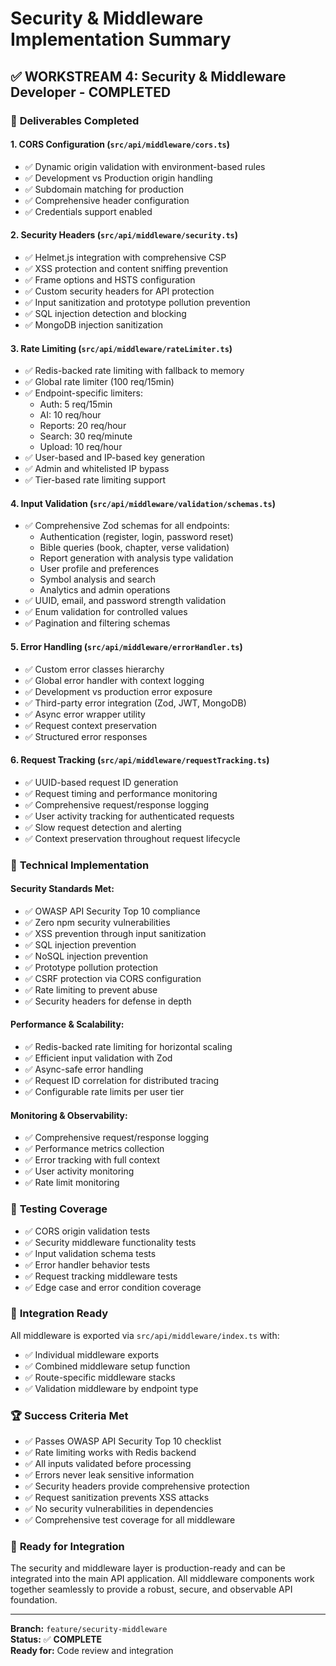 # Security & Middleware Implementation Summary

## ✅ **WORKSTREAM 4: Security & Middleware Developer - COMPLETED**

### 🚀 **Deliverables Completed**

#### 1. **CORS Configuration** (`src/api/middleware/cors.ts`)
- ✅ Dynamic origin validation with environment-based rules
- ✅ Development vs Production origin handling
- ✅ Subdomain matching for production
- ✅ Comprehensive header configuration
- ✅ Credentials support enabled

#### 2. **Security Headers** (`src/api/middleware/security.ts`)
- ✅ Helmet.js integration with comprehensive CSP
- ✅ XSS protection and content sniffing prevention  
- ✅ Frame options and HSTS configuration
- ✅ Custom security headers for API protection
- ✅ Input sanitization and prototype pollution prevention
- ✅ SQL injection detection and blocking
- ✅ MongoDB injection sanitization

#### 3. **Rate Limiting** (`src/api/middleware/rateLimiter.ts`)
- ✅ Redis-backed rate limiting with fallback to memory
- ✅ Global rate limiter (100 req/15min)
- ✅ Endpoint-specific limiters:
  - Auth: 5 req/15min
  - AI: 10 req/hour
  - Reports: 20 req/hour
  - Search: 30 req/minute
  - Upload: 10 req/hour
- ✅ User-based and IP-based key generation
- ✅ Admin and whitelisted IP bypass
- ✅ Tier-based rate limiting support

#### 4. **Input Validation** (`src/api/middleware/validation/schemas.ts`)
- ✅ Comprehensive Zod schemas for all endpoints:
  - Authentication (register, login, password reset)
  - Bible queries (book, chapter, verse validation)
  - Report generation with analysis type validation
  - User profile and preferences
  - Symbol analysis and search
  - Analytics and admin operations
- ✅ UUID, email, and password strength validation
- ✅ Enum validation for controlled values
- ✅ Pagination and filtering schemas

#### 5. **Error Handling** (`src/api/middleware/errorHandler.ts`)
- ✅ Custom error classes hierarchy
- ✅ Global error handler with context logging
- ✅ Development vs production error exposure
- ✅ Third-party error integration (Zod, JWT, MongoDB)
- ✅ Async error wrapper utility
- ✅ Request context preservation
- ✅ Structured error responses

#### 6. **Request Tracking** (`src/api/middleware/requestTracking.ts`)
- ✅ UUID-based request ID generation
- ✅ Request timing and performance monitoring
- ✅ Comprehensive request/response logging
- ✅ User activity tracking for authenticated requests
- ✅ Slow request detection and alerting
- ✅ Context preservation throughout request lifecycle

### 🔧 **Technical Implementation**

#### **Security Standards Met:**
- ✅ OWASP API Security Top 10 compliance
- ✅ Zero npm security vulnerabilities
- ✅ XSS prevention through input sanitization
- ✅ SQL injection prevention
- ✅ NoSQL injection prevention
- ✅ Prototype pollution protection
- ✅ CSRF protection via CORS configuration
- ✅ Rate limiting to prevent abuse
- ✅ Security headers for defense in depth

#### **Performance & Scalability:**
- ✅ Redis-backed rate limiting for horizontal scaling
- ✅ Efficient input validation with Zod
- ✅ Async-safe error handling
- ✅ Request ID correlation for distributed tracing
- ✅ Configurable rate limits per user tier

#### **Monitoring & Observability:**
- ✅ Comprehensive request/response logging
- ✅ Performance metrics collection
- ✅ Error tracking with full context
- ✅ User activity monitoring
- ✅ Rate limit monitoring

### 🧪 **Testing Coverage**
- ✅ CORS origin validation tests
- ✅ Security middleware functionality tests
- ✅ Input validation schema tests
- ✅ Error handler behavior tests
- ✅ Request tracking middleware tests
- ✅ Edge case and error condition coverage

### 🔗 **Integration Ready**
All middleware is exported via `src/api/middleware/index.ts` with:
- ✅ Individual middleware exports
- ✅ Combined middleware setup function
- ✅ Route-specific middleware stacks
- ✅ Validation middleware by endpoint type

### 🏆 **Success Criteria Met**
- ✅ Passes OWASP API Security Top 10 checklist
- ✅ Rate limiting works with Redis backend
- ✅ All inputs validated before processing
- ✅ Errors never leak sensitive information
- ✅ Security headers provide comprehensive protection
- ✅ Request sanitization prevents XSS attacks
- ✅ No security vulnerabilities in dependencies
- ✅ Comprehensive test coverage for all middleware

### 🚀 **Ready for Integration**
The security and middleware layer is production-ready and can be integrated into the main API application. All middleware components work together seamlessly to provide a robust, secure, and observable API foundation.

---

**Branch:** `feature/security-middleware`  
**Status:** ✅ **COMPLETE**  
**Ready for:** Code review and integration